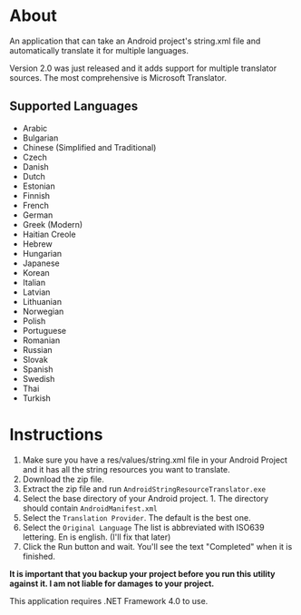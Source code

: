 # About #
An application that can take an Android project's string.xml file and automatically translate it for multiple languages.

Version 2.0 was just released and it adds support for multiple translator sources. The most comprehensive is Microsoft Translator.

## Supported Languages ##
  * Arabic
  * Bulgarian
  * Chinese (Simplified and Traditional)
  * Czech
  * Danish
  * Dutch
  * Estonian
  * Finnish
  * French
  * German
  * Greek (Modern)
  * Haitian Creole
  * Hebrew
  * Hungarian
  * Japanese
  * Korean
  * Italian
  * Latvian
  * Lithuanian
  * Norwegian
  * Polish
  * Portuguese
  * Romanian
  * Russian
  * Slovak
  * Spanish
  * Swedish
  * Thai
  * Turkish

# Instructions #
  1. Make sure you have a res/values/string.xml file in your Android Project and it has all the string resources you want to translate.
  1. Download the zip file.
  1. Extract the zip file and run `AndroidStringResourceTranslator.exe`
  1. Select the base directory of your Android project.
    1. The directory should contain `AndroidManifest.xml`
  1. Select the `Translation Provider`. The default is the best one.
  1. Select the `Original Language` The list is abbreviated with ISO639 lettering. En is english. (I'll fix that later)
  1. Click the Run button and wait. You'll see the text "Completed" when it is finished.

**It is important that you backup your project before you run this utility against it. I am not liable for damages to your project.**

This application requires .NET Framework 4.0 to use.